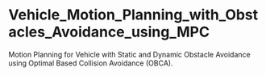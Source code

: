 # Vehicle_Motion_Planning_with_Obstacles_Avoidance_using_MPC
Motion Planning for Vehicle with Static and Dynamic Obstacle Avoidance using Optimal Based Collision Avoidance (OBCA).
